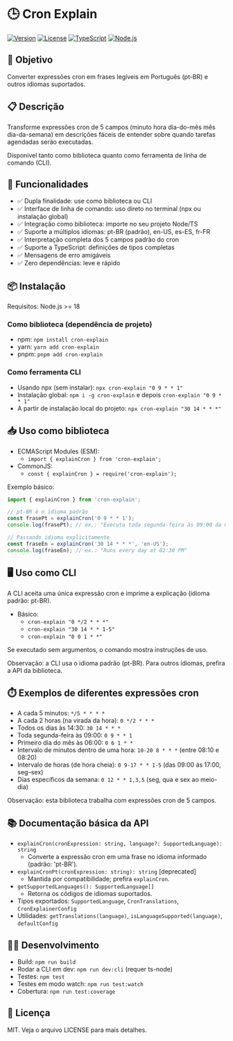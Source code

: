 # 🕒 Cron Explain

[![Version](https://img.shields.io/badge/version-1.0.0-blue.svg)](https://github.com/username/cron-explain)
[![License](https://img.shields.io/badge/license-MIT-green.svg)](LICENSE)
[![TypeScript](https://img.shields.io/badge/TypeScript-5.5.3-blue.svg)](https://www.typescriptlang.org/)
[![Node.js](https://img.shields.io/badge/Node.js-%3E%3D18.x-green.svg)](https://nodejs.org/)

## 🎯 Objetivo

Converter expressões cron em frases legíveis em Português (pt-BR) e outros idiomas suportados.

## 📋 Descrição

Transforme expressões cron de 5 campos (minuto hora dia-do-mês mês dia-da-semana) em descrições fáceis de entender sobre quando tarefas agendadas serão executadas.

Disponível tanto como biblioteca quanto como ferramenta de linha de comando (CLI).

## 🚀 Funcionalidades

- ✅ Dupla finalidade: use como biblioteca ou CLI
- ✅ Interface de linha de comando: uso direto no terminal (npx ou instalação global)
- ✅ Integração como biblioteca: importe no seu projeto Node/TS
- ✅ Suporte a múltiplos idiomas: pt-BR (padrão), en-US, es-ES, fr-FR
- ✅ Interpretação completa dos 5 campos padrão do cron
- ✅ Suporte a TypeScript: definições de tipos completas
- ✅ Mensagens de erro amigáveis
- ✅ Zero dependências: leve e rápido

## 📦 Instalação

Requisitos: Node.js >= 18

### Como biblioteca (dependência de projeto)
- npm: `npm install cron-explain`
- yarn: `yarn add cron-explain`
- pnpm: `pnpm add cron-explain`

### Como ferramenta CLI
- Usando npx (sem instalar): `npx cron-explain "0 9 * * 1"`
- Instalação global: `npm i -g cron-explain` e depois `cron-explain "0 9 * * 1"`
- A partir de instalação local do projeto: `npx cron-explain "30 14 * * *"`

## 📥 Uso como biblioteca

- ECMAScript Modules (ESM):
  - `import { explainCron } from 'cron-explain';`
- CommonJS:
  - `const { explainCron } = require('cron-explain');`

Exemplo básico:

```ts
import { explainCron } from 'cron-explain';

// pt-BR é o idioma padrão
const frasePt = explainCron('0 9 * * 1');
console.log(frasePt); // ex.: "Executa toda segunda-feira às 09:00 da manhã"

// Passando idioma explicitamente
const fraseEn = explainCron('30 14 * * *', 'en-US');
console.log(fraseEn); // ex.: "Runs every day at 02:30 PM"
```

## 🖥️ Uso como CLI

A CLI aceita uma única expressão cron e imprime a explicação (idioma padrão: pt-BR).

- Básico:
  - `cron-explain "0 */2 * * *"`
  - `cron-explain "30 14 * * 1-5"`
  - `cron-explain "0 0 1 * *"`

Se executado sem argumentos, o comando mostra instruções de uso.

Observação: a CLI usa o idioma padrão (pt-BR). Para outros idiomas, prefira a API da biblioteca.

## ⏱️ Exemplos de diferentes expressões cron

- A cada 5 minutos: `*/5 * * * *`
- A cada 2 horas (na virada da hora): `0 */2 * * *`
- Todos os dias às 14:30: `30 14 * * *`
- Toda segunda-feira às 09:00: `0 9 * * 1`
- Primeiro dia do mês às 06:00: `0 6 1 * *`
- Intervalo de minutos dentro de uma hora: `10-20 8 * * *` (entre 08:10 e 08:20)
- Intervalo de horas (de hora cheia): `0 9-17 * * 1-5` (das 09:00 às 17:00, seg–sex)
- Dias específicos da semana: `0 12 * * 1,3,5` (seg, qua e sex ao meio-dia)

Observação: esta biblioteca trabalha com expressões cron de 5 campos.

## 📚 Documentação básica da API

- `explainCron(cronExpression: string, language?: SupportedLanguage): string`
  - Converte a expressão cron em uma frase no idioma informado (padrão: 'pt-BR').
- `explainCronPt(cronExpression: string): string` [deprecated]
  - Mantida por compatibilidade; prefira `explainCron`.
- `getSupportedLanguages(): SupportedLanguage[]`
  - Retorna os códigos de idiomas suportados.
- Tipos exportados: `SupportedLanguage`, `CronTranslations`, `CronExplainerConfig`
- Utilidades: `getTranslations(language)`, `isLanguageSupported(language)`, `defaultConfig`

## 🧑‍💻 Desenvolvimento
- Build: `npm run build`
- Rodar a CLI em dev: `npm run dev:cli` (requer ts-node)
- Testes: `npm test`
- Testes em modo watch: `npm run test:watch`
- Cobertura: `npm run test:coverage`

## 📄 Licença

MIT. Veja o arquivo LICENSE para mais detalhes.
